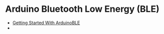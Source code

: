 # Arduino Bluetooth Low Energy (BLE)
* [Getting Started With ArduinoBLE](https://create.arduino.cc/projecthub/monica/getting-started-with-bluetooth-low-energy-ble-ab4c94)
* 
